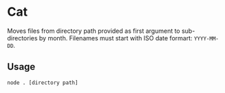 # Cat

Moves files from directory path provided as first argument to sub-directories by month. Filenames must start with ISO date formart: `YYYY-MM-DD`.

## Usage

```sh
node . [directory path]
```

